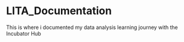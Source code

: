 # LITA_Documentation
This is where i documented my data analysis learning journey with the Incubator Hub
